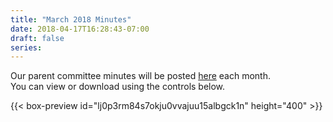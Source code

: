 ```yaml
---
title: "March 2018 Minutes"
date: 2018-04-17T16:28:43-07:00
draft: false
series: 
---
```


Our parent committee minutes will be posted [here](minutes) each month.  
You can view or download using the controls below.  

{{< box-preview id="lj0p3rm84s7okju0vvajuu15albgck1n" height="400" >}}
